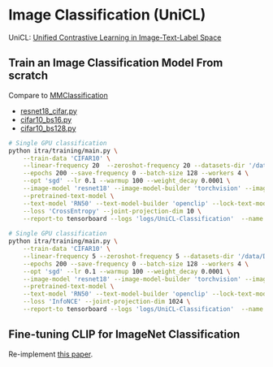 
# Image Classification (UniCL)

UniCL: [Unified Contrastive Learning in Image-Text-Label Space](https://arxiv.org/abs/2204.03610)

## Train an Image Classification Model From scratch

Compare to [MMClassification](https://mmclassification.readthedocs.io/zh_CN/latest/papers/resnet.html)
- [resnet18_cifar.py](https://github.com/open-mmlab/mmclassification/blob/master/configs/_base_/models/resnet18_cifar.py)
- [cifar10_bs16.py](https://github.com/open-mmlab/mmclassification/blob/master/configs/_base_/datasets/cifar10_bs16.py)
- [cifar10_bs128.py](https://github.com/open-mmlab/mmclassification/blob/master/configs/_base_/schedules/cifar10_bs128.py)

```bash
# Single GPU classification
python itra/training/main.py \
    --train-data 'CIFAR10' \
    --linear-frequency 20  --zeroshot-frequency 20 --datasets-dir '/data/Datasets' \
    --epochs 200 --save-frequency 0 --batch-size 128 --workers 4 \
    --opt 'sgd' --lr 0.1 --warmup 100 --weight_decay 0.0001 \
    --image-model 'resnet18' --image-model-builder 'torchvision' --image-resolution 32  --image-head-n-layers 1 \
    --pretrained-text-model \
    --text-model 'RN50' --text-model-builder 'openclip' --lock-text-model --text-head-n-layers 1  \
    --loss 'CrossEntropy' --joint-projection-dim 10 \
    --report-to tensorboard --logs 'logs/UniCL-Classification'  --name 'resnet18(scratch)-CIFAR10-200ep-CrossEntropy+linear_eval'
    
# Single GPU classification
python itra/training/main.py \
    --train-data 'CIFAR10' \
    --linear-frequency 5 --zeroshot-frequency 5 --datasets-dir '/data/Datasets' \
    --epochs 200 --save-frequency 0 --batch-size 128 --workers 4 \
    --opt 'sgd' --lr 0.1 --warmup 100 --weight_decay 0.0001 \
    --image-model 'resnet18' --image-model-builder 'torchvision' --image-resolution 32  --image-head-n-layers 1 \
    --pretrained-text-model \
    --text-model 'RN50' --text-model-builder 'openclip' --lock-text-model --text-head-n-layers 1  \
    --loss 'InfoNCE' --joint-projection-dim 1024 \
    --report-to tensorboard --logs 'logs/UniCL-Classification'  --name 'resnet18(scratch)-CIFAR10-200ep-InfoNCE+linear_eval'
```


## Fine-tuning CLIP for ImageNet Classification

Re-implement [this paper](https://arxiv.org/abs/2212.06138).